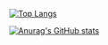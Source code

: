[![Top Langs](https://github-readme-stats.vercel.app/api/top-langs/?username=Ringoame196&layout=compact&theme=synthwave)](https://github.com/anuraghazra/github-readme-stats)

[![Anurag's GitHub stats](https://github-readme-stats.vercel.app/api?username=Ringoame196&theme=onedark&show_icons=true)](https://github.com/anuraghazra/github-readme-stats)
